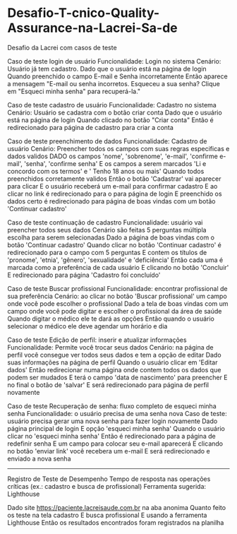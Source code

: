 # Desafio-T-cnico-Quality-Assurance-na-Lacrei-Sa-de
Desafio da Lacrei com casos de teste

Caso de teste login de usuário
Funcionalidade: Login no sistema
Cenário: Usuário já tem cadastro.
Dado que o usuário está na página de login
Quando preenchido o campo E-mail e Senha incorretamente
Então aparece a mensagem "E-mail ou senha incorretos. Esqueceu a sua senha? Clique em "Esqueci minha senha" para recuperá-la."


Caso de teste cadastro de usuário
Funcionalidade: Cadastro no sistema
Cenário: Usuário se cadastra com o botão criar conta
Dado que o usuário está na página de login
Quando clicado no botão "Criar conta"
Então é redirecionado para página de cadastro para criar a conta


Caso de teste preenchimento de dados
Funcionalidade: Cadastro de usuário
Cenário: Preencher todos os campos com suas regras especificas e dados validos
DADO os campos 'nome', 'sobrenome', 'e-mail', 'confirme e-mail', 'senha', 'confirme senha'
E os campos a serem marcados 'Li e concordo com os termos' e ' Tenho 18 anos ou mais'
Quando todos preenchidos corretamente validos
Então o botão 'Cadastrar' vai aparecer para clicar
E o usuário receberá um e-mail para confirmar cadastro
E ao clicar no link é redirecionado para o para página de login
E preenchido os dados certo é redirecionado para página de boas vindas com um botão 'Continuar cadastro'

Caso de teste continuação de cadastro
Funcionalidade: usuário vai preencher todos seus dados
Cenário são feitas 5 perguntas múltipla escolha para serem selecionadas
Dado a página de boas vindas com o botão 'Continuar cadastro'
Quando clicar no botão 'Continuar cadastro' é redirecionado para o campo com 5 perguntas
E contem os títulos de 'pronome', 'etnia', 'gênero', 'sexualidade' e 'deficiência'
Então cada uma é marcada como a preferência de cada usuário
E clicando no botão 'Concluir'
E redirecionado para página 'Cadastro foi concluído'

Caso de teste Buscar profissional
Funcionalidade: encontrar profissional de sua preferência
Cenário: ao clicar no botão 'Buscar profissional' um campo onde você pode escolher o profissional
Dado a tela de boas vindas com um campo onde você pode digitar e escolher o profissional da área de saúde
Quando digitar o médico ele te dará as opções
Então quando o usuário selecionar o médico ele deve agendar um horário e dia

Caso de teste Edição de perfil: inserir e atualizar informações
Funcionalidade: Permite você trocar seus dados
Cenário: na página de perfil você consegue ver todos seus dados e tem a opção de editar
Dado suas informações na página de perfil
Quando o usuário clicar em 'Editar dados' 
Então redirecionar numa página onde contem todos os dados que podem ser mudados
E terá o campo 'data de nascimento' para preencher
E no final o botão de 'salvar'
E será redirecionado para página de perfil novamente

Caso de teste Recuperação de senha: fluxo completo de esqueci minha senha
Funcionalidade: o usuário precisa de uma senha nova
Caso de teste: usuário precisa gerar uma nova senha para fazer login novamente
Dado página principal de login
E opção 'esqueci minha senha'
Quando o usuário clicar no 'esqueci minha senha'
Então é redirecionado para a página de redefinir senha
E um campo para colocar seu e-mail aparecerá
E clicando no botão 'enviar link' você recebera um e-mail
E será redirecionado e enviado a nova senha
______________________________________________________________________________________

Registro de Teste de Desempenho
Tempo de resposta nas operações críticas (ex.: cadastro e busca de profissional)
Ferramenta sugerida: Lighthouse

Dado site https://paciente.lacreisaude.com.br na aba anonima
Quanto feito os teste na tela cadastro
E busca profissional
E usando a ferramenta Lighthouse
Então os resultados encontrados foram registrados na planilha
